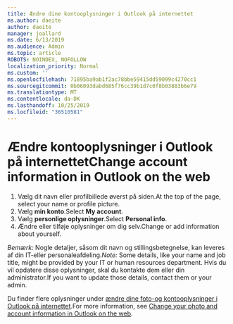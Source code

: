```yaml
---
title: Ændre dine kontooplysninger i Outlook på internettet
ms.author: daeite
author: daeite
manager: joallard
ms.date: 6/13/2019
ms.audience: Admin
ms.topic: article
ROBOTS: NOINDEX, NOFOLLOW
localization_priority: Normal
ms.custom: ''
ms.openlocfilehash: 71895ba9ab1f2ac78bbe59415dd59099c4270cc1
ms.sourcegitcommit: 0b06093dabd685f76cc39b1d7c0f8b03883b6e79
ms.translationtype: MT
ms.contentlocale: da-DK
ms.lasthandoff: 10/25/2019
ms.locfileid: "36510581"
---
```

# <a name="change-account-information-in-outlook-on-the-web"></a><span data-ttu-id="9047a-102">Ændre kontooplysninger i Outlook på internettet</span><span class="sxs-lookup"><span data-stu-id="9047a-102">Change account information in Outlook on the web</span></span>

1. <span data-ttu-id="9047a-103">Vælg dit navn eller profilbillede øverst på siden.</span><span class="sxs-lookup"><span data-stu-id="9047a-103">At the top of the page, select your name or profile picture.</span></span>
1. <span data-ttu-id="9047a-104">Vælg **min konto**.</span><span class="sxs-lookup"><span data-stu-id="9047a-104">Select **My account**.</span></span>
1. <span data-ttu-id="9047a-105">Vælg **personlige oplysninger**.</span><span class="sxs-lookup"><span data-stu-id="9047a-105">Select **Personal info**.</span></span>
1. <span data-ttu-id="9047a-106">Ændre eller tilføje oplysninger om dig selv.</span><span class="sxs-lookup"><span data-stu-id="9047a-106">Change or add information about yourself.</span></span>

<span data-ttu-id="9047a-107">*Bemærk:* Nogle detaljer, såsom dit navn og stillingsbetegnelse, kan leveres af din IT-eller personaleafdeling.</span><span class="sxs-lookup"><span data-stu-id="9047a-107">*Note:* Some details, like your name and job title, might be provided by your IT or human resources department.</span></span> <span data-ttu-id="9047a-108">Hvis du vil opdatere disse oplysninger, skal du kontakte dem eller din administrator.</span><span class="sxs-lookup"><span data-stu-id="9047a-108">If you want to update those details, contact them or your admin.</span></span>

<span data-ttu-id="9047a-109">Du finder flere oplysninger under [ændre dine foto-og kontooplysninger i Outlook på internettet](https://support.office.com/article/b2dbb289-851d-4bed-93c3-3e136f5659ec).</span><span class="sxs-lookup"><span data-stu-id="9047a-109">For more information, see [Change your photo and account information in Outlook on the web](https://support.office.com/article/b2dbb289-851d-4bed-93c3-3e136f5659ec).</span></span>